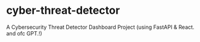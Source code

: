 # cyber-threat-detector
A Cybersecurity Threat Detector Dashboard Project (using FastAPI &amp; React. and ofc GPT.!)
